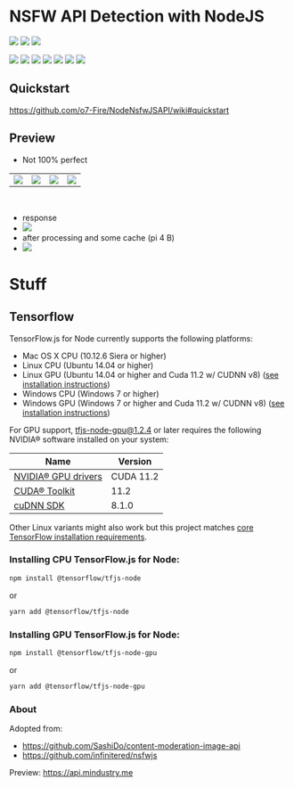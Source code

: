 # NSFW API Detection with NodeJS

![](https://img.shields.io/librariesio/github/o7-Fire/NodeNsfwJSAPI?style=flat-square)
![](https://img.shields.io/github/workflow/status/o7-Fire/NodeNsfwJSAPI/Node.js%20CI?event=push&style=flat-square)
![](https://img.shields.io/github/v/release/o7-Fire/NodeNsfwJSAPI?style=flat-square)

![](https://img.shields.io/github/license/o7-Fire/NodeNsfwJSAPI?style=flat-square)
![](https://img.shields.io/github/stars/o7-Fire/NodeNsfwJSAPI?style=flat-square)
![](https://img.shields.io/github/forks/o7-Fire/NodeNsfwJSAPI?style=flat-square)
![](https://img.shields.io/github/contributors/o7-Fire/NodeNsfwJSAPI?style=flat-square)
![](https://img.shields.io/github/repo-size/o7-Fire/NodeNsfwJSAPI?style=flat-square)
![](https://img.shields.io/github/languages/code-size/o7-Fire/NodeNsfwJSAPI?style=flat-square)
![](https://img.shields.io/github/languages/top/o7-Fire/NodeNsfwJSAPI?style=flat-square)

## Quickstart

https://github.com/o7-Fire/NodeNsfwJSAPI/wiki#quickstart

## Preview

- Not 100% perfect

<table align="center">
  <tbody>
    <tr>
      <td align="center">
        <a
          href="https://cdn.discordapp.com/attachments/840041811384860709/872868193511825428/unknown.png">
          <image
            src="https://cdn.discordapp.com/attachments/840041811384860709/872868193511825428/unknown.png" />
        </a>
      </td>
      <td align="center">
        <a
          href="https://cdn.discordapp.com/attachments/840041811384860708/872865181213032518/unknown.png">
          <image
            src="https://cdn.discordapp.com/attachments/840041811384860708/872865181213032518/unknown.png" />
        </a>
      </td>
      <td align="center">
        <a
          href="https://cdn.discordapp.com/attachments/840041811384860708/872867517125771355/unknown.png">
          <image
            src="https://cdn.discordapp.com/attachments/840041811384860708/872867517125771355/unknown.png"/>
        </a>
      </td>
            <td align="center">
        <a
          href="https://cdn.discordapp.com/attachments/840041811384860709/872868265372831785/unknown.png">
          <image
            src="https://cdn.discordapp.com/attachments/840041811384860709/872868265372831785/unknown.png"/>
        </a>
      </td>
    </tr>
  </tbody>
</table>
<br />

- response
- ![](https://cdn.discordapp.com/attachments/840041811384860708/872872718897385582/unknown.png)
- after processing and some cache (pi 4 B)
- ![](https://cdn.discordapp.com/attachments/997385080047673415/1000561451938881566/unknown.png)

# Stuff

## Tensorflow

TensorFlow.js for Node currently supports the following platforms:

- Mac OS X CPU (10.12.6 Siera or higher)
- Linux CPU (Ubuntu 14.04 or higher)
- Linux GPU (Ubuntu 14.04 or higher and Cuda 11.2 w/ CUDNN
  v8) ([see installation instructions](https://www.tensorflow.org/install/gpu#software_requirements))
- Windows CPU (Windows 7 or higher)
- Windows GPU (Windows 7 or higher and Cuda 11.2 w/ CUDNN
  v8) ([see installation instructions](https://www.tensorflow.org/install/gpu#windows_setup))

For GPU support, tfjs-node-gpu@1.2.4 or later requires the following NVIDIA® software installed on your system:

| Name | Version |
|---|---|
| [NVIDIA® GPU drivers](https://www.nvidia.com/Download/index.aspx) | CUDA 11.2 |
| [CUDA® Toolkit](https://developer.nvidia.com/cuda-toolkit-archive) | 11.2 |
| [cuDNN SDK](https://developer.nvidia.com/cudnn) | 8.1.0 |

Other Linux variants might also work but this project
matches [core TensorFlow installation requirements](https://www.tensorflow.org/install/source).

### Installing CPU TensorFlow.js for Node:

```bash
npm install @tensorflow/tfjs-node
```

or

```bash
yarn add @tensorflow/tfjs-node
```

### Installing GPU TensorFlow.js for Node:

```bash
npm install @tensorflow/tfjs-node-gpu
```

or

```bash
yarn add @tensorflow/tfjs-node-gpu
```

### About

Adopted from:

- https://github.com/SashiDo/content-moderation-image-api
- https://github.com/infinitered/nsfwjs

Preview:
https://api.mindustry.me
